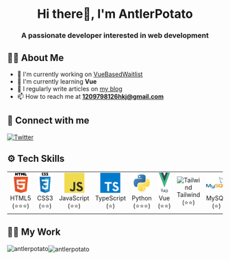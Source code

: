 <h1 align="center">Hi there👋, I'm AntlerPotato</h1>  
<h3 align="center">A passionate developer interested in web development</h3>  

## 👨‍💻 About Me  
* 🔭 I'm currently working on [VueBasedWaitlist](https://web-course-1-ten.vercel.app/)  
* 🌱 I'm currently learning **Vue**  
* 📝 I regularly write articles on [my blog](https://antler.ongridea.com/)  
* 📫 How to reach me at **1209798126hkj@gmail.com**  

## 🔗 Connect with me  
<a href="https://twitter.com/antlerpotato">  
  <img src="https://raw.githubusercontent.com/rahuldkjain/github-profile-readme-generator/master/src/images/icons/Social/twitter.svg" width="30" height="40" alt="Twitter"/>  
</a>  

## ⚙️ Tech Skills  
<table>  
  <tr>  
    <td align="center" width="96">  
      <img src="https://raw.githubusercontent.com/devicons/devicon/master/icons/html5/html5-original-wordmark.svg" width="48" height="48" alt="HTML5" />  
      <br>HTML5<br>(⭐️⭐️⭐️)  
    </td>  
    <td align="center" width="96">  
      <img src="https://raw.githubusercontent.com/devicons/devicon/master/icons/css3/css3-original-wordmark.svg" width="48" height="48" alt="CSS3" />  
      <br>CSS3<br>(⭐️⭐️)  
    </td>  
    <td align="center" width="96">  
      <img src="https://raw.githubusercontent.com/devicons/devicon/master/icons/javascript/javascript-original.svg" width="48" height="48" alt="JavaScript" />  
      <br>JavaScript<br>(⭐️⭐️)  
    </td>  
    <td align="center" width="96">  
      <img src="https://raw.githubusercontent.com/devicons/devicon/master/icons/typescript/typescript-original.svg" width="48" height="48" alt="TypeScript" />  
      <br>TypeScript<br>(⭐️)  
    </td>  
    <td align="center" width="96">  
      <img src="https://raw.githubusercontent.com/devicons/devicon/master/icons/python/python-original.svg" width="48" height="48" alt="Python" />  
      <br>Python<br>(⭐️⭐️⭐️)  
    </td>  
    <td align="center" width="96">  
      <img src="https://raw.githubusercontent.com/devicons/devicon/master/icons/vuejs/vuejs-original-wordmark.svg" width="48" height="48" alt="Vue" />  
      <br>Vue<br>(⭐️⭐️)  
    </td>  
    <td align="center" width="96">  
      <img src="https://www.vectorlogo.zone/logos/tailwindcss/tailwindcss-icon.svg" width="48" height="48" alt="Tailwind" />  
      <br>Tailwind<br>(⭐️⭐️)  
    </td>  
    <td align="center" width="96">  
      <img src="https://raw.githubusercontent.com/devicons/devicon/master/icons/mysql/mysql-original-wordmark.svg" width="48" height="48" alt="MySQL" />  
      <br>MySQL<br>(⭐)  
    </td>  
  </tr>  
</table>  

## 👨‍🎓 My Work
<!-- <p>&nbsp;<img align="center" src="https://github-readme-stats.vercel.app/api?username=antlerpotato&show_icons=true&locale=en" alt="antlerpotato" /></p> 
-->

<p>  
  <img align="left" src="https://github-readme-stats.vercel.app/api/top-langs?username=antlerpotato&show_icons=true&locale=en&layout=compact" alt="antlerpotato" />  
</p>  

<p>  
  <img align="center" src="https://github-readme-streak-stats.herokuapp.com/?user=antlerpotato&" alt="antlerpotato" />  
</p>
